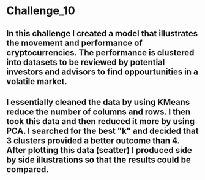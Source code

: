# Challenge_10

## In this challenge I created a model that illustrates the movement and performance of cryptocurrencies. The performance is clustered into datasets to be reviewed by potential investors and advisors to find oppourtunities in a volatile market. 

## I essentially cleaned the data by using KMeans reduce the number of columns and rows. I then took this data and then reduced it more by using PCA. I searched for the best "k" and decided that 3 clusters provided a better outcome than 4. After plotting this data (scatter) I produced side by side illustrations so that the results could be compared. 
